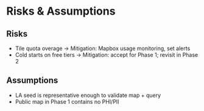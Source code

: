 # Risks & Assumptions

## Risks
- Tile quota overage → Mitigation: Mapbox usage monitoring, set alerts
- Cold starts on free tiers → Mitigation: accept for Phase 1; revisit in Phase 2

## Assumptions
- LA seed is representative enough to validate map + query
- Public map in Phase 1 contains no PHI/PII
